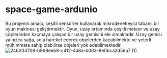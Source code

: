 # space-game-ardunio
Bu projenin amacı, çeşitli sensörler kullanarak mikrodenetleyici tabanlı bir oyun makinesi geliştirmektir. Oyun, uzay ortamında çeşitli meteor ve uzay çöplerinden kaçmaya çalışan bir uzay gemisini ele almaktadır. Uzay gemisi yalnızca sağa, sola hareket ederek objelerden kaçabilmekte ve yeterli mühimmata sahip olabilirse objeleri yok edebilmektedir.
![246204708-b968eeb8-c412-4a8a-b003-8e0bca2d56a7 (1)](https://github.com/MuratAltunDeveloper/space-game-ardunio/assets/125742430/4d12ba85-6b3a-466c-8fdc-58376976eb57)
